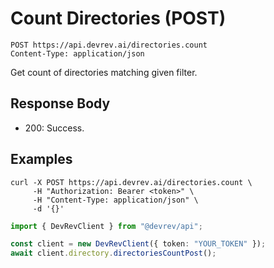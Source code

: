 # Count Directories (POST)

```http
POST https://api.devrev.ai/directories.count
Content-Type: application/json
```

Get count of directories matching given filter.



## Response Body

- 200: Success.

## Examples

```shell
curl -X POST https://api.devrev.ai/directories.count \
     -H "Authorization: Bearer <token>" \
     -H "Content-Type: application/json" \
     -d '{}'
```

```typescript
import { DevRevClient } from "@devrev/api";

const client = new DevRevClient({ token: "YOUR_TOKEN" });
await client.directory.directoriesCountPost();

```